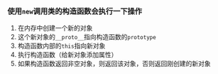 ### 使用`new`调用类的构造函数会执行一下操作

1. 在内存中创建一个新的对象
2. 这个新对象的`__proto__`指向构造函数的`prototype`
3. 构造函数内部的`this`指向新对象
4. 执行构造函数（给新对象添加属性）
5. 如果构造函数返回非空对象，则返回该对象，否则返回刚创建的新对象

